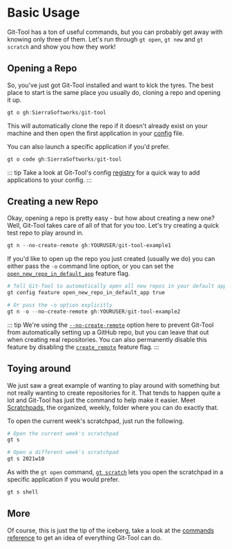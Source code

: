 # Basic Usage
Git-Tool has a ton of useful commands, but you can probably get away with
knowing only three of them. Let's run through `gt open`, `gt new` and `gt scratch`
and show you how they work!

## Opening a Repo
So, you've just got Git-Tool installed and want to kick the tyres. The best place
to start is the same place you usually do, cloning a repo and opening it up.

```powershell
gt o gh:SierraSoftworks/git-tool
```

This will automatically clone the repo if it doesn't already exist on your
machine and then open the first application in your [config](../config/apps.md)
file.

You can also launch a specific application if you'd prefer.

```powershell
gt o code gh:SierraSoftworks/git-tool
```

::: tip
Take a look at Git-Tool's config [registry](../config/registry.md) for a quick way
to add applications to your config.
:::

## Creating a new Repo
Okay, opening a repo is pretty easy - but how about creating a new one? Well,
Git-Tool takes care of all of that for you too. Let's try creating a quick test
repo to play around in.

```powershell
gt n --no-create-remote gh:YOURUSER/git-tool-example1
```

If you'd like to open up the repo you just created (usually we do) you can either
pass the `-o` command line option, or you can set the
[`open_new_repo_in_default_app`](../config/features.md#open-new-repo-in-default-app)
feature flag.

```powershell
# Tell Git-Tool to automatically open all new repos in your default app
gt config feature open_new_repo_in_default_app true

# Or pass the -o option explicitly
gt n -o --no-create-remote gh:YOURUSER/git-tool-example2
```

::: tip
We're using the [`--no-create-remote`](../commands/repos.md#new) option here to prevent Git-Tool from automatically
setting up a GitHub repo, but you can leave that out when creating real repositories.
You can also permanently disable this feature by disabling the 
[`create_remote`](../config/features.md#create-remote) feature flag.
:::

## Toying around
We just saw a great example of wanting to play around with something but not
really wanting to create repositories for it. That tends to happen quite a lot
and Git-Tool has just the command to help make it easier. Meet [Scratchpads](../commands/scratch.md),
the organized, weekly, folder where you can do exactly that.

To open the current week's scratchpad, just run the following.

```powershell
# Open the current week's scratchpad
gt s

# Open a different week's scratchpad
gt s 2021w10
```

As with the `gt open` command, [`gt scratch`](../commands/scratch.md) lets you open
the scratchpad in a specific application if you would prefer.

```powershell
gt s shell
```

## More
Of course, this is just the tip of the iceberg, take a look at the
[commands reference](../commands/README.md) to get an idea of everything Git-Tool can do.